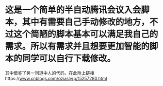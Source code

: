 # 这是一个简单的半自动腾讯会议入会脚本，其中有需要自己手动修改的地方，不过这个简陋的脚本基本可以满足我自己的需求。所以有需求并且想要更加智能的脚本的同学可以自行下载修改。
其中借鉴了另一同道中人的代码，在此附上链接https://www.cnblogs.com/oziasly/p/15257280.html
